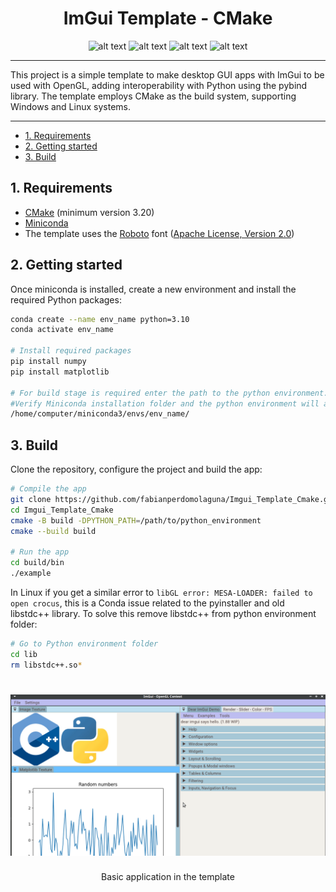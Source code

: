 <h1 align="center"">ImGui Template - CMake</h1>

<p align="center">
  <img src="https://img.shields.io/github/license/fabianperdomolaguna/Imgui_Template_Cmake?style=for-the-badge" alt="alt text">
  <img src="https://img.shields.io/badge/OS-Linux%20%7C%20Windows-003366?style=for-the-badge&logo=Windows%20Terminal" alt="alt text">
  <img src="https://img.shields.io/badge/Solution-C++20-00559C?style=for-the-badge&logo=C%2B%2B" alt="alt text">
  <img src="https://img.shields.io/badge/Python-3.9%20%7C%203.10-FFFF00?style=for-the-badge&logo=Python&logoColor=white" alt="alt text">
</p>
                     
---

This project is a simple template to make desktop GUI apps with ImGui to be used with OpenGL, adding interoperability with Python using the pybind library. The template employs CMake as the build system, supporting Windows and Linux systems.

---

- [1. Requirements](#1-requirements)
- [2. Getting started](#2-getting-started)
- [3. Build](#3-build)

## 1. Requirements
                      
- [CMake](https://cmake.org/) (minimum version 3.20)
- [Miniconda](https://docs.conda.io/en/latest/miniconda.html)
- The template uses the [Roboto](https://fonts.google.com/specimen/Roboto) font ([Apache License, Version 2.0](https://www.apache.org/licenses/LICENSE-2.0))
                     
## 2. Getting started
                     
Once miniconda is installed, create a new environment and install the required Python packages:

```bash
conda create --name env_name python=3.10
conda activate env_name

# Install required packages
pip install numpy
pip install matplotlib
            
# For build stage is required enter the path to the python environment. 
#Verify Miniconda installation folder and the python environment will as a folder in the folder envs. Here and example:
/home/computer/miniconda3/envs/env_name/                             
```

## 3. Build
                
Clone the repository, configure the project and build the app:

```bash
# Compile the app
git clone https://github.com/fabianperdomolaguna/Imgui_Template_Cmake.git
cd Imgui_Template_Cmake
cmake -B build -DPYTHON_PATH=/path/to/python_environment
cmake --build build
                     
# Run the app
cd build/bin
./example            
```

In Linux if you get a similar error to `libGL error: MESA-LOADER: failed to open crocus`, this is a Conda issue related to the pyinstaller and old libstdc++ library. To solve this remove libstdc++ from python environment folder:

```bash
# Go to Python environment folder
cd lib
rm libstdc++.so*
```

<h1 align="center">
  <img src="assets/app_template.png" />
</h1>
<center>Basic application in the template</center>